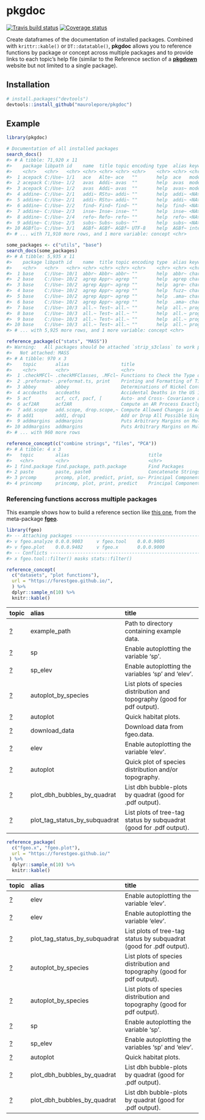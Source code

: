 
<!-- README.md is generated from README.Rmd. Please edit that file -->

# pkgdoc

[![Travis build
status](https://travis-ci.org/maurolepore/pkgdoc.svg?branch=master)](https://travis-ci.org/maurolepore/pkgdoc)
[![Coverage
status](https://coveralls.io/repos/github/maurolepore/pkgdoc/badge.svg)](https://coveralls.io/r/maurolepore/pkgdoc?branch=master)

Create dataframes of the documentation of installed packages. Combined
with `krittr::kable()` or `DT::datatable()`, **pkgdoc** allows you to
reference functions by package or concept across multiple packages and
to provide links to each topic’s help file (similar to the Reference
section of a [**pkgdown**](https://pkgdown.r-lib.org/) website but not
limited to a single package).

## Installation

``` r
# install.packages("devtools")
devtools::install_github("maurolepore/pkgdoc")
```

## Example

``` r
library(pkgdoc)
```

``` r
# Documentation of all installed packages
search_docs()
#> # A tibble: 71,920 x 11
#>    package libpath id    name  title topic encoding type  alias keyword
#>    <chr>   <chr>   <chr> <chr> <chr> <chr> <chr>    <chr> <chr> <chr>  
#>  1 acepack C:/Use~ 1/1   ace   Alte~ ace   ""       help  ace   models 
#>  2 acepack C:/Use~ 1/2   avas  Addi~ avas  ""       help  avas  models 
#>  3 acepack C:/Use~ 1/2   avas  Addi~ avas  ""       help  avas~ models 
#>  4 addine~ C:/Use~ 2/1   addi~ RStu~ addi~ ""       help  addi~ <NA>   
#>  5 addine~ C:/Use~ 2/1   addi~ RStu~ addi~ ""       help  addi~ <NA>   
#>  6 addine~ C:/Use~ 2/2   find~ Find~ find~ ""       help  find~ <NA>   
#>  7 addine~ C:/Use~ 2/3   inse~ Inse~ inse~ ""       help  inse~ <NA>   
#>  8 addine~ C:/Use~ 2/4   refo~ Refo~ refo~ ""       help  refo~ <NA>   
#>  9 addine~ C:/Use~ 2/5   subs~ Subs~ subs~ ""       help  subs~ <NA>   
#> 10 AGBflu~ C:/Use~ 3/1   AGBf~ AGBf~ AGBf~ UTF-8    help  AGBf~ intern~
#> # ... with 71,910 more rows, and 1 more variable: concept <chr>

some_packages <- c("utils", "base")
search_docs(some_packages)
#> # A tibble: 5,935 x 11
#>    package libpath id    name  title topic encoding type  alias keyword
#>    <chr>   <chr>   <chr> <chr> <chr> <chr> <chr>    <chr> <chr> <chr>  
#>  1 base    C:/Use~ 10/1  abbr~ Abbr~ abbr~ ""       help  abbr~ charac~
#>  2 base    C:/Use~ 10/2  agrep Appr~ agrep ""       help  agrep charac~
#>  3 base    C:/Use~ 10/2  agrep Appr~ agrep ""       help  agre~ charac~
#>  4 base    C:/Use~ 10/2  agrep Appr~ agrep ""       help  fuzz~ charac~
#>  5 base    C:/Use~ 10/2  agrep Appr~ agrep ""       help  .ama~ charac~
#>  6 base    C:/Use~ 10/2  agrep Appr~ agrep ""       help  .ama~ charac~
#>  7 base    C:/Use~ 10/3  all.~ Test~ all.~ ""       help  all.~ progra~
#>  8 base    C:/Use~ 10/3  all.~ Test~ all.~ ""       help  all.~ progra~
#>  9 base    C:/Use~ 10/3  all.~ Test~ all.~ ""       help  all.~ progra~
#> 10 base    C:/Use~ 10/3  all.~ Test~ all.~ ""       help  all.~ progra~
#> # ... with 5,925 more rows, and 1 more variable: concept <chr>
```

``` r
reference_package(c("stats", "MASS"))
#> Warning:   All packages should be attached `strip_s3class` to work properly.
#>   Not attached: MASS
#> # A tibble: 970 x 3
#>    topic       alias                   title                               
#>    <chr>       <chr>                   <chr>                               
#>  1 .checkMFCl~ .checkMFClasses, .MFcl~ Functions to Check the Type of Vari~
#>  2 .preformat~ .preformat.ts, print    Printing and Formatting of Time-Ser~
#>  3 abbey       abbey                   Determinations of Nickel Content    
#>  4 accdeaths   accdeaths               Accidental Deaths in the US 1973-19~
#>  5 acf         acf, ccf, pacf, [       Auto- and Cross- Covariance and -Co~
#>  6 acf2AR      acf2AR                  Compute an AR Process Exactly Fitti~
#>  7 add.scope   add.scope, drop.scope,~ Compute Allowed Changes in Adding t~
#>  8 add1        add1, drop1             Add or Drop All Possible Single Ter~
#>  9 addmargins  addmargins              Puts Arbitrary Margins on Multidime~
#> 10 addmargins  addmargins              Puts Arbitrary Margins on Multidime~
#> # ... with 960 more rows

reference_concept(c("combine strings", "files", "PCA"))
#> # A tibble: 4 x 3
#>   topic        alias                             title                     
#>   <chr>        <chr>                             <chr>                     
#> 1 find.package find.package, path.package        Find Packages             
#> 2 paste        paste, paste0                     Concatenate Strings       
#> 3 prcomp       prcomp, plot, predict, print, su~ Principal Components Anal~
#> 4 princomp     princomp, plot, print, predict    Principal Components Anal~
```

### Referencing functions accross multiple packages

This example shows how to build a reference section like [this
one](https://forestgeo.github.io/fgeo/articles/siteonly/reference.html),
from the meta-package
[**fgeo**](https://forestgeo.github.io/fgeo/index.html).

``` r
library(fgeo)
#> -- Attaching packages ----------------------------------------------------- fgeo 0.0.0.9002 --
#> v fgeo.analyze 0.0.0.9003     v fgeo.tool    0.0.0.9005
#> v fgeo.plot    0.0.0.9402     v fgeo.x       0.0.0.9000
#> -- Conflicts ------------------------------------------------------------- fgeo_conflicts() --
#> x fgeo.tool::filter() masks stats::filter()

reference_concept(
  c("datasets", "plot functions"),
  url = "https://forestgeo.github.io/",
  ) %>% 
  dplyr::sample_n(10) %>% 
  knitr::kable()
```

| topic                                                                                       | alias                             | title                                                                    |
| :------------------------------------------------------------------------------------------ | :-------------------------------- | :----------------------------------------------------------------------- |
| <a href=https://forestgeo.github.io/fgeo.x/reference/example_path>?</a>                     | example\_path                     | Path to directory containing example data.                               |
| <a href=https://forestgeo.github.io/fgeo.plot/reference/sp>?</a>                            | sp                                | Enable autoplotting the variable ‘sp’.                                   |
| <a href=https://forestgeo.github.io/fgeo.plot/reference/sp_elev>?</a>                       | sp\_elev                          | Enable autoplotting the variables ‘sp’ and ‘elev’.                       |
| <a href=https://forestgeo.github.io/fgeo.plot/reference/autoplot_by_species.sp_elev>?</a>   | autoplot\_by\_species             | List plots of species distribution and topography (good for pdf output). |
| <a href=https://forestgeo.github.io/fgeo.plot/reference/autoplot.fgeo_habitat>?</a>         | autoplot                          | Quick habitat plots.                                                     |
| <a href=https://forestgeo.github.io/fgeo.x/reference/download_data>?</a>                    | download\_data                    | Download data from fgeo.data.                                            |
| <a href=https://forestgeo.github.io/fgeo.plot/reference/elev>?</a>                          | elev                              | Enable autoplotting the variable ‘elev’.                                 |
| <a href=https://forestgeo.github.io/fgeo.plot/reference/autoplot.sp_elev>?</a>              | autoplot                          | Quick plot of species distribution and/or topography.                    |
| <a href=https://forestgeo.github.io/fgeo.plot/reference/plot_dbh_bubbles_by_quadrat>?</a>   | plot\_dbh\_bubbles\_by\_quadrat   | List dbh bubble-plots by quadrat (good for .pdf output).                 |
| <a href=https://forestgeo.github.io/fgeo.plot/reference/plot_tag_status_by_subquadrat>?</a> | plot\_tag\_status\_by\_subquadrat | List plots of tree-tag status by subquadrat (good for .pdf output).      |

``` r
reference_package(
  c("fgeo.x", "fgeo.plot"), 
  url = "https://forestgeo.github.io/"
 ) %>% 
  dplyr::sample_n(10) %>% 
  knitr::kable()
```

| topic                                                                                       | alias                             | title                                                                    |
| :------------------------------------------------------------------------------------------ | :-------------------------------- | :----------------------------------------------------------------------- |
| <a href=https://forestgeo.github.io/fgeo.plot/reference/elev>?</a>                          | elev                              | Enable autoplotting the variable ‘elev’.                                 |
| <a href=https://forestgeo.github.io/fgeo.plot/reference/elev>?</a>                          | elev                              | Enable autoplotting the variable ‘elev’.                                 |
| <a href=https://forestgeo.github.io/fgeo.plot/reference/plot_tag_status_by_subquadrat>?</a> | plot\_tag\_status\_by\_subquadrat | List plots of tree-tag status by subquadrat (good for .pdf output).      |
| <a href=https://forestgeo.github.io/fgeo.plot/reference/autoplot_by_species.sp_elev>?</a>   | autoplot\_by\_species             | List plots of species distribution and topography (good for pdf output). |
| <a href=https://forestgeo.github.io/fgeo.plot/reference/autoplot_by_species.sp_elev>?</a>   | autoplot\_by\_species             | List plots of species distribution and topography (good for pdf output). |
| <a href=https://forestgeo.github.io/fgeo.plot/reference/sp>?</a>                            | sp                                | Enable autoplotting the variable ‘sp’.                                   |
| <a href=https://forestgeo.github.io/fgeo.plot/reference/sp_elev>?</a>                       | sp\_elev                          | Enable autoplotting the variables ‘sp’ and ‘elev’.                       |
| <a href=https://forestgeo.github.io/fgeo.plot/reference/autoplot.fgeo_habitat>?</a>         | autoplot                          | Quick habitat plots.                                                     |
| <a href=https://forestgeo.github.io/fgeo.plot/reference/plot_dbh_bubbles_by_quadrat>?</a>   | plot\_dbh\_bubbles\_by\_quadrat   | List dbh bubble-plots by quadrat (good for .pdf output).                 |
| <a href=https://forestgeo.github.io/fgeo.plot/reference/plot_dbh_bubbles_by_quadrat>?</a>   | plot\_dbh\_bubbles\_by\_quadrat   | List dbh bubble-plots by quadrat (good for .pdf output).                 |
